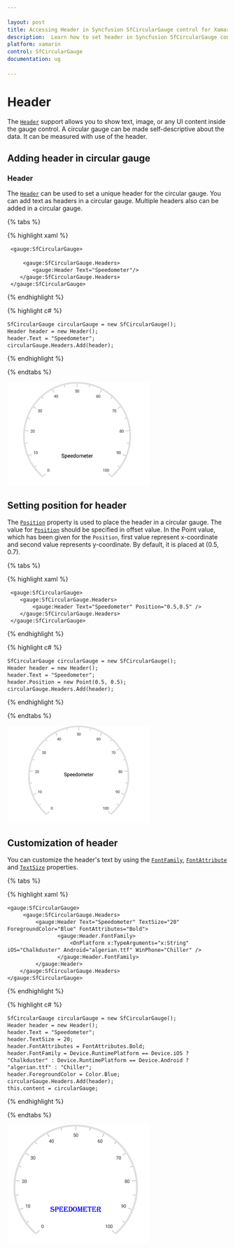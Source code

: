 ```yaml
---

layout: post
title: Accessing Header in Syncfusion SfCircularGauge control for Xamarin.Forms
description:  Learn how to set header in Syncfusion SfCircularGauge control
platform: xamarin
control: SfCircularGauge
documentation: ug

---
```


# Header

The [`Header`](https://help.syncfusion.com/cr/cref_files/xamarin/sfgauge/Syncfusion.SfGauge.XForms~Syncfusion.SfGauge.XForms.Header.html) support allows you to show text, image, or any UI content inside the gauge control. A circular gauge can be made self-descriptive about the data. It can be  measured with use of the header.

## Adding header in circular gauge

###  Header

The [`Header`](https://help.syncfusion.com/cr/cref_files/xamarin/sfgauge/Syncfusion.SfGauge.XForms~Syncfusion.SfGauge.XForms.Header.html) can be used to set a unique header for the circular gauge. You can add text as headers in a circular gauge. Multiple headers also can be added in a circular gauge.

{% tabs %}

{% highlight xaml %}

     <gauge:SfCircularGauge>
	  
         <gauge:SfCircularGauge.Headers>
            <gauge:Header Text="Speedometer"/>
        </gauge:SfCircularGauge.Headers>
     </gauge:SfCircularGauge>

{% endhighlight %}

{% highlight c# %}

    SfCircularGauge circularGauge = new SfCircularGauge(); 
    Header header = new Header();
    header.Text = "Speedometer";
    circularGauge.Headers.Add(header); 

{% endhighlight %}

{% endtabs %}

![](header_images/header.png)

##  Setting position for header

The [`Position`](https://help.syncfusion.com/cr/cref_files/xamarin/sfgauge/Syncfusion.SfGauge.XForms~Syncfusion.SfGauge.XForms.Header~Position.html) property is used to place the header in a circular gauge. The value for [`Position`](https://help.syncfusion.com/cr/cref_files/xamarin/sfgauge/Syncfusion.SfGauge.XForms~Syncfusion.SfGauge.XForms.Header~Position.html) should be specified in offset value. In the Point value, which has been given for the `Position`, first value represent x-coordinate and second value represents y-coordinate. By default, it is placed at (0.5, 0.7).

{% tabs %}

{% highlight xaml %}
 
     <gauge:SfCircularGauge>
        <gauge:SfCircularGauge.Headers>
            <gauge:Header Text="Speedometer" Position="0.5,0.5" />
        </gauge:SfCircularGauge.Headers>
     </gauge:SfCircularGauge>

{% endhighlight %}

{% highlight c# %}

    SfCircularGauge circularGauge = new SfCircularGauge(); 
    Header header = new Header();
    header.Text = "Speedometer";
    header.Position = new Point(0.5, 0.5);
    circularGauge.Headers.Add(header); 
    
{% endhighlight %}

{% endtabs %}

![](header_images/header-position.png)

##  Customization of header

You can customize the header's text by using the [`FontFamily`](https://help.syncfusion.com/cr/cref_files/xamarin/sfgauge/Syncfusion.SfGauge.XForms~Syncfusion.SfGauge.XForms.Header~FontFamily.html), [`FontAttribute`](https://help.syncfusion.com/cr/cref_files/xamarin/sfgauge/Syncfusion.SfGauge.XForms~Syncfusion.SfGauge.XForms.Header~FontAttributes.html) and [`TextSize`](https://help.syncfusion.com/cr/cref_files/xamarin/sfgauge/Syncfusion.SfGauge.XForms~Syncfusion.SfGauge.XForms.Header~TextSize.html) properties.

{% tabs %}

{% highlight xaml %}
 
    <gauge:SfCircularGauge>
         <gauge:SfCircularGauge.Headers>
             <gauge:Header Text="Speedometer" TextSize="20" ForegroundColor="Blue" FontAttributes="Bold">
			        <gauge:Header.FontFamily>
                        <OnPlatform x:TypeArguments="x:String" iOS="Chalkduster" Android="algerian.ttf" WinPhone="Chiller" />
                    </gauge:Header.FontFamily>
		     </gauge:Header>
        </gauge:SfCircularGauge.Headers>
    </gauge:SfCircularGauge>

{% endhighlight %}

{% highlight c# %}

    SfCircularGauge circularGauge = new SfCircularGauge(); 
    Header header = new Header();
    header.Text = "Speedometer";
    header.TextSize = 20;
    header.FontAttributes = FontAttributes.Bold;
    header.FontFamily = Device.RuntimePlatform == Device.iOS ? "Chalkduster" : Device.RuntimePlatform == Device.Android ? "algerian.ttf" : "Chiller";
    header.ForegroundColor = Color.Blue;   
    circularGauge.Headers.Add(header); 
    this.content = circularGauge;
    
{% endhighlight %}

{% endtabs %}

![](header_images/header-customise.png)
